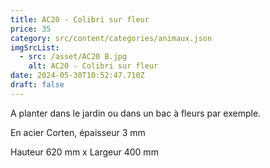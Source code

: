 ```yaml
---
title: AC20 - Colibri sur fleur
price: 35
category: src/content/categories/animaux.json
imgSrcList:
  - src: /asset/AC20 B.jpg
    alt: AC20 - Colibri sur fleur
date: 2024-05-30T10:52:47.710Z
draft: false
---
```


A planter dans le jardin ou dans un bac à fleurs par exemple.

En acier Corten, épaisseur 3 mm

Hauteur 620 mm x Largeur 400 mm

